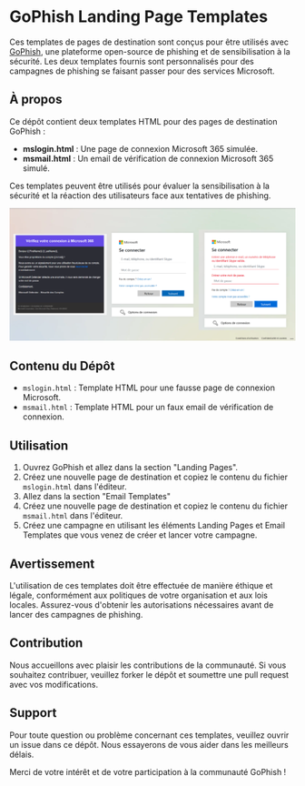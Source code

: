 # GoPhish Landing Page Templates

Ces templates de pages de destination sont conçus pour être utilisés avec [GoPhish](https://getgophish.com/), une plateforme open-source de phishing et de sensibilisation à la sécurité. Les deux templates fournis sont personnalisés pour des campagnes de phishing se faisant passer pour des services Microsoft.

## À propos

Ce dépôt contient deux templates HTML pour des pages de destination GoPhish :

- **mslogin.html** : Une page de connexion Microsoft 365 simulée.
- **msmail.html** : Un email de vérification de connexion Microsoft 365 simulé.

Ces templates peuvent être utilisés pour évaluer la sensibilisation à la sécurité et la réaction des utilisateurs face aux tentatives de phishing.


![Connexion M365](https://github.com/PassAndSecure/Template_Gophish/blob/main/Picture/Connexion_M365-1.PNG)

## Contenu du Dépôt

- `mslogin.html` : Template HTML pour une fausse page de connexion Microsoft.
- `msmail.html` : Template HTML pour un faux email de vérification de connexion.

## Utilisation

1. Ouvrez GoPhish et allez dans la section "Landing Pages".
2. Créez une nouvelle page de destination et copiez le contenu du fichier `mslogin.html` dans l'éditeur.
3. Allez dans la section "Email Templates"
4. Créez une nouvelle page de destination et copiez le contenu du fichier `msmail.html`  dans l'éditeur.
5. Créez une campagne en utilisant les éléments Landing Pages et Email Templates que vous venez de créer et lancer votre campagne.

## Avertissement

L'utilisation de ces templates doit être effectuée de manière éthique et légale, conformément aux politiques de votre organisation et aux lois locales. Assurez-vous d'obtenir les autorisations nécessaires avant de lancer des campagnes de phishing.

## Contribution

Nous accueillons avec plaisir les contributions de la communauté. Si vous souhaitez contribuer, veuillez forker le dépôt et soumettre une pull request avec vos modifications.

## Support

Pour toute question ou problème concernant ces templates, veuillez ouvrir un issue dans ce dépôt. Nous essayerons de vous aider dans les meilleurs délais.

Merci de votre intérêt et de votre participation à la communauté GoPhish !
